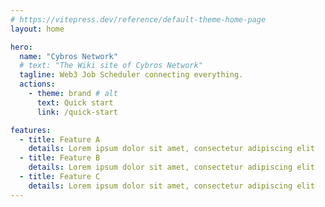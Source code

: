 ```yaml
---
# https://vitepress.dev/reference/default-theme-home-page
layout: home

hero:
  name: "Cybros Network"
  # text: "The Wiki site of Cybros Network"
  tagline: Web3 Job Scheduler connecting everything.
  actions:
    - theme: brand # alt
      text: Quick start
      link: /quick-start

features:
  - title: Feature A
    details: Lorem ipsum dolor sit amet, consectetur adipiscing elit
  - title: Feature B
    details: Lorem ipsum dolor sit amet, consectetur adipiscing elit
  - title: Feature C
    details: Lorem ipsum dolor sit amet, consectetur adipiscing elit
---
```


